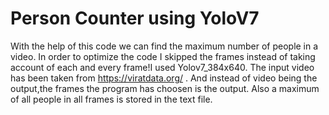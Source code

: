 # Person Counter using YoloV7

With the help of this code we can find the maximum number of people in a video. In order to optimize the code I skipped the frames instead of taking account of each and every frame!I used Yolov7_384x640. The input video has been taken from https://viratdata.org/ . And instead of video being the output,the frames the program has choosen is the output. Also a maximum of all people in all frames is stored in the text file. 
